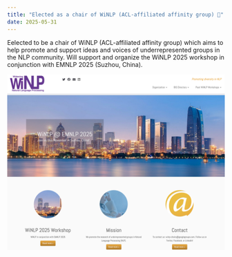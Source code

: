 ```yaml
---
title: "Elected as a chair of WiNLP (ACL-affiliated affinity group) 🎒"
date: 2025-05-31
---
```

Eelected to be a chair of WiNLP (ACL-affiliated affinity group) which aims to help promote and support ideas and voices of underrepresented groups in the NLP community. Will support and organize the WiNLP 2025 workshop in conjunction with EMNLP 2025 (Suzhou, China). 

![WiNLP](/asset/pics/post-2025-05-31/WiNLP.png)

